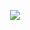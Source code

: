 <p align = "center">
  <img src = "https://github-readme-streak-stats.herokuapp.com?user=ahtishamkhan5678&theme=tokyonight&hide_border=true&include_all_commits=true&line_height=27">
</p>
